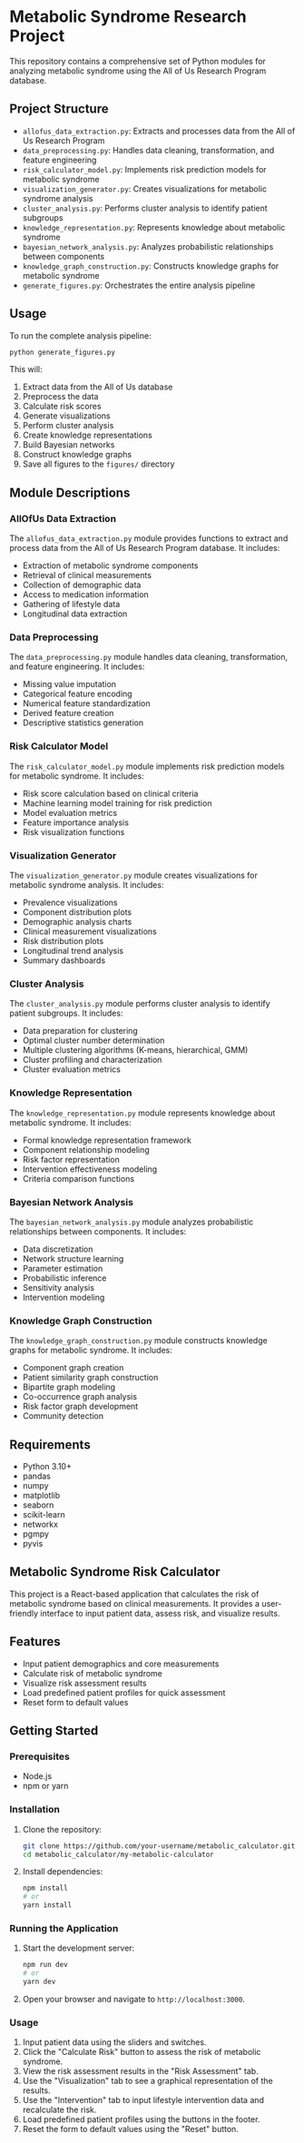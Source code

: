 # Metabolic Syndrome Research Project

This repository contains a comprehensive set of Python modules for analyzing metabolic syndrome using the All of Us Research Program database.

## Project Structure

- `allofus_data_extraction.py`: Extracts and processes data from the All of Us Research Program
- `data_preprocessing.py`: Handles data cleaning, transformation, and feature engineering
- `risk_calculator_model.py`: Implements risk prediction models for metabolic syndrome
- `visualization_generator.py`: Creates visualizations for metabolic syndrome analysis
- `cluster_analysis.py`: Performs cluster analysis to identify patient subgroups
- `knowledge_representation.py`: Represents knowledge about metabolic syndrome
- `bayesian_network_analysis.py`: Analyzes probabilistic relationships between components
- `knowledge_graph_construction.py`: Constructs knowledge graphs for metabolic syndrome
- `generate_figures.py`: Orchestrates the entire analysis pipeline

## Usage

To run the complete analysis pipeline:

```bash
python generate_figures.py
```

This will:
1. Extract data from the All of Us database
2. Preprocess the data
3. Calculate risk scores
4. Generate visualizations
5. Perform cluster analysis
6. Create knowledge representations
7. Build Bayesian networks
8. Construct knowledge graphs
9. Save all figures to the `figures/` directory

## Module Descriptions

### AllOfUs Data Extraction

The `allofus_data_extraction.py` module provides functions to extract and process data from the All of Us Research Program database. It includes:

- Extraction of metabolic syndrome components
- Retrieval of clinical measurements
- Collection of demographic data
- Access to medication information
- Gathering of lifestyle data
- Longitudinal data extraction

### Data Preprocessing

The `data_preprocessing.py` module handles data cleaning, transformation, and feature engineering. It includes:

- Missing value imputation
- Categorical feature encoding
- Numerical feature standardization
- Derived feature creation
- Descriptive statistics generation

### Risk Calculator Model

The `risk_calculator_model.py` module implements risk prediction models for metabolic syndrome. It includes:

- Risk score calculation based on clinical criteria
- Machine learning model training for risk prediction
- Model evaluation metrics
- Feature importance analysis
- Risk visualization functions

### Visualization Generator

The `visualization_generator.py` module creates visualizations for metabolic syndrome analysis. It includes:

- Prevalence visualizations
- Component distribution plots
- Demographic analysis charts
- Clinical measurement visualizations
- Risk distribution plots
- Longitudinal trend analysis
- Summary dashboards

### Cluster Analysis

The `cluster_analysis.py` module performs cluster analysis to identify patient subgroups. It includes:

- Data preparation for clustering
- Optimal cluster number determination
- Multiple clustering algorithms (K-means, hierarchical, GMM)
- Cluster profiling and characterization
- Cluster evaluation metrics

### Knowledge Representation

The `knowledge_representation.py` module represents knowledge about metabolic syndrome. It includes:

- Formal knowledge representation framework
- Component relationship modeling
- Risk factor representation
- Intervention effectiveness modeling
- Criteria comparison functions

### Bayesian Network Analysis

The `bayesian_network_analysis.py` module analyzes probabilistic relationships between components. It includes:

- Data discretization
- Network structure learning
- Parameter estimation
- Probabilistic inference
- Sensitivity analysis
- Intervention modeling

### Knowledge Graph Construction

The `knowledge_graph_construction.py` module constructs knowledge graphs for metabolic syndrome. It includes:

- Component graph creation
- Patient similarity graph construction
- Bipartite graph modeling
- Co-occurrence graph analysis
- Risk factor graph development
- Community detection

## Requirements

- Python 3.10+
- pandas
- numpy
- matplotlib
- seaborn
- scikit-learn
- networkx
- pgmpy
- pyvis

## Metabolic Syndrome Risk Calculator

This project is a React-based application that calculates the risk of metabolic syndrome based on clinical measurements. It provides a user-friendly interface to input patient data, assess risk, and visualize results.

## Features

- Input patient demographics and core measurements
- Calculate risk of metabolic syndrome
- Visualize risk assessment results
- Load predefined patient profiles for quick assessment
- Reset form to default values

## Getting Started

### Prerequisites

- Node.js
- npm or yarn

### Installation

1. Clone the repository:
   ```bash
   git clone https://github.com/your-username/metabolic_calculator.git
   cd metabolic_calculator/my-metabolic-calculator
   ```

2. Install dependencies:
   ```bash
   npm install
   # or
   yarn install
   ```

### Running the Application

1. Start the development server:
   ```bash
   npm run dev
   # or
   yarn dev
   ```

2. Open your browser and navigate to `http://localhost:3000`.

### Usage

1. Input patient data using the sliders and switches.
2. Click the "Calculate Risk" button to assess the risk of metabolic syndrome.
3. View the risk assessment results in the "Risk Assessment" tab.
4. Use the "Visualization" tab to see a graphical representation of the results.
5. Use the "Intervention" tab to input lifestyle intervention data and recalculate the risk.
6. Load predefined patient profiles using the buttons in the footer.
7. Reset the form to default values using the "Reset" button.
